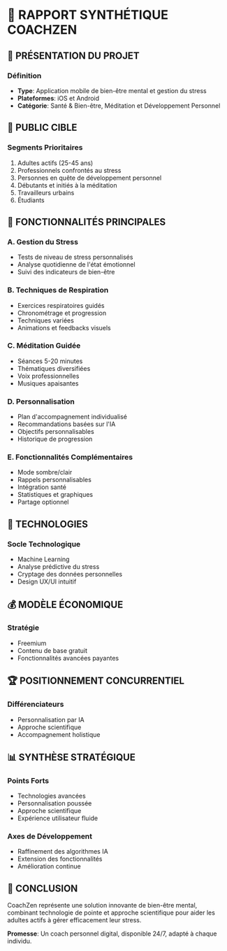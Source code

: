 # 📱 RAPPORT SYNTHÉTIQUE COACHZEN

## 🎯 PRÉSENTATION DU PROJET

### Définition
- **Type**: Application mobile de bien-être mental et gestion du stress
- **Plateformes**: iOS et Android
- **Catégorie**: Santé & Bien-être, Méditation et Développement Personnel

## 👥 PUBLIC CIBLE

### Segments Prioritaires
1. Adultes actifs (25-45 ans)
2. Professionnels confrontés au stress
3. Personnes en quête de développement personnel
4. Débutants et initiés à la méditation
5. Travailleurs urbains
6. Étudiants

## 🌟 FONCTIONNALITÉS PRINCIPALES

### A. Gestion du Stress
- Tests de niveau de stress personnalisés
- Analyse quotidienne de l'état émotionnel
- Suivi des indicateurs de bien-être

### B. Techniques de Respiration
- Exercices respiratoires guidés
- Chronométrage et progression
- Techniques variées
- Animations et feedbacks visuels

### C. Méditation Guidée
- Séances 5-20 minutes
- Thématiques diversifiées
- Voix professionnelles
- Musiques apaisantes

### D. Personnalisation
- Plan d'accompagnement individualisé
- Recommandations basées sur l'IA
- Objectifs personnalisables
- Historique de progression

### E. Fonctionnalités Complémentaires
- Mode sombre/clair
- Rappels personnalisables
- Intégration santé
- Statistiques et graphiques
- Partage optionnel

## 🔧 TECHNOLOGIES

### Socle Technologique
- Machine Learning
- Analyse prédictive du stress
- Cryptage des données personnelles
- Design UX/UI intuitif

## 💰 MODÈLE ÉCONOMIQUE

### Stratégie
- Freemium
- Contenu de base gratuit
- Fonctionnalités avancées payantes

## 🏆 POSITIONNEMENT CONCURRENTIEL

### Différenciateurs
- Personnalisation par IA
- Approche scientifique
- Accompagnement holistique

## 📊 SYNTHÈSE STRATÉGIQUE

### Points Forts
- Technologies avancées
- Personnalisation poussée
- Approche scientifique
- Expérience utilisateur fluide

### Axes de Développement
- Raffinement des algorithmes IA
- Extension des fonctionnalités
- Amélioration continue

## 🚀 CONCLUSION

CoachZen représente une solution innovante de bien-être mental, combinant technologie de pointe et approche scientifique pour aider les adultes actifs à gérer efficacement leur stress.

**Promesse**: Un coach personnel digital, disponible 24/7, adapté à chaque individu.